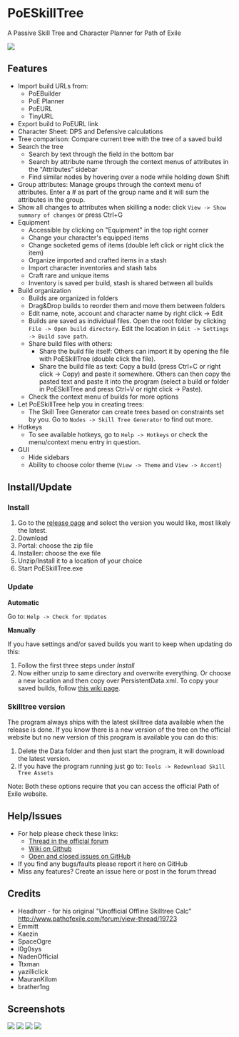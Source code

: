 # PoESkillTree    

A Passive Skill Tree and Character Planner for Path of Exile

![](https://github.com/EmmittJ/PoESkillTree/wiki/images/tree.png)

## Features

* Import build URLs from:
  * PoEBuilder
  * PoE Planner
  * PoEURL
  * TinyURL
* Export build to PoEURL link
* Character Sheet: DPS and Defensive calculations
* Tree comparison: Compare current tree with the tree of a saved build
* Search the tree
  * Search by text through the field in the bottom bar
  * Search by attribute name through the context menus of attributes in the "Attributes" sidebar
  * Find similar nodes by hovering over a node while holding down Shift
* Group attributes: Manage groups through the context menu of attributes. Enter a # as part of the group name and it will sum the attributes in the group.
* Show all changes to attributes when skilling a node: click `View -> Show summary of changes` or press Ctrl+G
* Equipment
  * Accessible by clicking on "Equipment" in the top right corner
  * Change your character's equipped items
  * Change socketed gems of items (double left click or right click the item)
  * Organize imported and crafted items in a stash
  * Import character inventories and stash tabs
  * Craft rare and unique items
  * Inventory is saved per build, stash is shared between all builds
* Build organization
  * Builds are organized in folders
  * Drag&Drop builds to reorder them and move them between folders
  * Edit name, note, account and character name by right click -> Edit
  * Builds are saved as individual files. Open the root folder by clicking `File -> Open build directory`. Edit the location in `Edit -> Settings -> Build save path`.
  * Share build files with others:
    * Share the build file itself: Others can import it by opening the file with PoESkillTree (double click the file).
    * Share the build file as text: Copy a build (press Ctrl+C or right click -> Copy) and paste it somewhere. Others can then copy the pasted text and paste it into the program (select a build or folder in PoESkillTree and press Ctrl+V or right click -> Paste).
  * Check the context menu of builds for more options
* Let PoESkillTree help you in creating trees:
  * The Skill Tree Generator can create trees based on constraints set by you. Go to `Nodes -> Skill Tree Generator` to find out more.
* Hotkeys
  * To see available hotkeys, go to `Help -> Hotkeys` or check the menu/context menu entry in question.
* GUI
  * Hide sidebars
  * Ability to choose color theme (`View -> Theme` and `View -> Accent`)

## Install/Update

### Install

1. Go to the [release page](https://github.com/EmmittJ/PoESkillTree/releases) and select the version you would like, most likely the latest.
2. Download
  1. Portal: choose the zip file
  2. Installer: choose the exe file
3. Unzip/Install it to a location of your choice
4. Start PoESkillTree.exe

### Update

**Automatic**

Go to: ```Help -> Check for Updates```

**Manually**

If you have settings and/or saved builds you want to keep when updating do this:

1. Follow the first three steps under *Install*
2. Now either unzip to same directory and overwrite everything. Or choose a new location and then copy over PersistentData.xml. To copy your saved builds, follow [this wiki page](https://github.com/EmmittJ/PoESkillTree/wiki/How-To:-Copy-Builds).

### Skilltree version

The program always ships with the latest skilltree data available when the release is done. If you know there is a new version of the tree on the official website but no new version of this program is available you can do this:

1. Delete the Data folder and then just start the program, it will download the latest version.
2. If you have the program running just go to: ```Tools -> Redownload Skill Tree Assets```

Note: Both these options require that you can access the official Path of Exile website.

## Help/Issues

* For help please check these links:
  * [Thread in the official forum](https://www.pathofexile.com/forum/view-thread/996805/)
  * [Wiki on Github](https://github.com/EmmittJ/PoESkillTree/wiki)
  * [Open and closed issues on GitHub](https://github.com/EmmittJ/PoESkillTree/issues?utf8=%E2%9C%93&q=is%3Aissue)
* If you find any bugs/faults please report it here on GitHub
* Miss any features? Create an issue here or post in the forum thread

## Credits

* Headhorr - for his original "Unofficial Offline Skilltree Calc" http://www.pathofexile.com/forum/view-thread/19723
* Emmitt
* Kaezin
* SpaceOgre
* l0g0sys
* NadenOfficial
* Ttxman
* yazilliclick
* MauranKilom
* brather1ng

## Screenshots

![](https://github.com/EmmittJ/PoESkillTree/wiki/images/tree.png)
![](https://github.com/EmmittJ/PoESkillTree/wiki/images/equipment.PNG)
![](https://github.com/EmmittJ/PoESkillTree/wiki/images/treeGen.png)
![](https://github.com/EmmittJ/PoESkillTree/wiki/images/gems.png)
